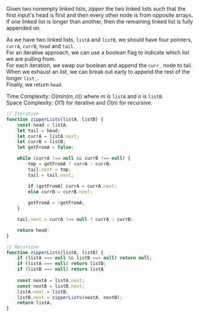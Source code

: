 Given two nonempty linked lists, *zipper* the two linked lists such that the first input's head is first and then every other node is from opposite arrays. If one linked list is longer than another, then the remaining linked list is fully appended on.

As we have two linked lists, `listA` and `listB`, we should have four pointers, `currA`, `currB`, `head` and `tail`.  
For an iterative approach, we can use a boolean flag to indicate which list we are pulling from.  
For each iteration, we swap our boolean and append the `curr_` node to tail.  
When we exhaust an list, we can break out early to append the rest of the longer `list_`.  
Finally, we return `head`.

Time Complexity: $O(min(m, n))$ where $m$ is `listA` and $n$ is `listB`.  
Space Complexity: $O(1)$ for iterative and $O(n)$ for recursive.

```javascript
// Iterative
function zipperLists(listA, listB) {
    const head = listA;
    let tail = head;
    let currA = listA.next;
    let currB = listB;
    let getFromA = false;

    while (currA !== null && currB !== null) {
        tmp = getFromA ? currA : currB;
        tail.next = tmp;
        tail = tail.next;

        if (getFromA) currA = currA.next;
        else currB = currB.next;
        
        getFromA = !getFromA;
    }

    tail.next = currA !== null ? currA : currB;

    return head;
}
```

```javascript
// Recursive
function zipperLists(listA, listB) {
    if (listA === null && listB === null) return null;
    if (listA === null) return listB;
    if (listB === null) return listA
    
    const nextA = listA.next;
    const nextB = listB.next;
    listA.next = listB;
    listB.next = zipperLists(nextA, nextB);
    return listA;
}
```